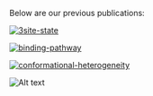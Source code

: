 
Below are our previous publications:

[![3site-state](https://img.shields.io/badge/3site--state-darkgreen?style=for-the-badge)](https://pubs.acs.org/doi/full/10.1021/jacs.3c06144)

[![binding-pathway](https://img.shields.io/badge/binding--pathway-gray?style=for-the-badge)](https://pubs.acs.org/doi/10.1021/jacs.8b10840)

[![conformational-heterogeneity](https://img.shields.io/badge/conformational--heterogeneity-gray?style=for-the-badge)](https://www.sciencedirect.com/science/article/pii/S0006349521001983?via%3Dihub)


![Alt text](p450.png)


